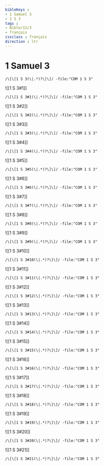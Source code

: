 ```yaml
---
bibleKeys : 
- 1 Samuel 3
- 1 S 3
tags : 
- Bible/1S/3
- français
cssclass : français
direction : ltr
---
```


# 1 Samuel 3

```query
/\[\[1 S 3(\|.*)?\]\]/ -file:"COM 1 S 3"
```



![[1 S 3#1]]

```query
/\[\[1 S 3#1(\|.*)?\]\]/ -file:"COM 1 S 3"
```

![[1 S 3#2]]

```query
/\[\[1 S 3#2(\|.*)?\]\]/ -file:"COM 1 S 3"
```

![[1 S 3#3]]

```query
/\[\[1 S 3#3(\|.*)?\]\]/ -file:"COM 1 S 3"
```

![[1 S 3#4]]

```query
/\[\[1 S 3#4(\|.*)?\]\]/ -file:"COM 1 S 3"
```

![[1 S 3#5]]

```query
/\[\[1 S 3#5(\|.*)?\]\]/ -file:"COM 1 S 3"
```

![[1 S 3#6]]

```query
/\[\[1 S 3#6(\|.*)?\]\]/ -file:"COM 1 S 3"
```

![[1 S 3#7]]

```query
/\[\[1 S 3#7(\|.*)?\]\]/ -file:"COM 1 S 3"
```

![[1 S 3#8]]

```query
/\[\[1 S 3#8(\|.*)?\]\]/ -file:"COM 1 S 3"
```

![[1 S 3#9]]

```query
/\[\[1 S 3#9(\|.*)?\]\]/ -file:"COM 1 S 3"
```

![[1 S 3#10]]

```query
/\[\[1 S 3#10(\|.*)?\]\]/ -file:"COM 1 S 3"
```

![[1 S 3#11]]

```query
/\[\[1 S 3#11(\|.*)?\]\]/ -file:"COM 1 S 3"
```

![[1 S 3#12]]

```query
/\[\[1 S 3#12(\|.*)?\]\]/ -file:"COM 1 S 3"
```

![[1 S 3#13]]

```query
/\[\[1 S 3#13(\|.*)?\]\]/ -file:"COM 1 S 3"
```

![[1 S 3#14]]

```query
/\[\[1 S 3#14(\|.*)?\]\]/ -file:"COM 1 S 3"
```

![[1 S 3#15]]

```query
/\[\[1 S 3#15(\|.*)?\]\]/ -file:"COM 1 S 3"
```

![[1 S 3#16]]

```query
/\[\[1 S 3#16(\|.*)?\]\]/ -file:"COM 1 S 3"
```

![[1 S 3#17]]

```query
/\[\[1 S 3#17(\|.*)?\]\]/ -file:"COM 1 S 3"
```

![[1 S 3#18]]

```query
/\[\[1 S 3#18(\|.*)?\]\]/ -file:"COM 1 S 3"
```

![[1 S 3#19]]

```query
/\[\[1 S 3#19(\|.*)?\]\]/ -file:"COM 1 S 3"
```

![[1 S 3#20]]

```query
/\[\[1 S 3#20(\|.*)?\]\]/ -file:"COM 1 S 3"
```

![[1 S 3#21]]

```query
/\[\[1 S 3#21(\|.*)?\]\]/ -file:"COM 1 S 3"
```

